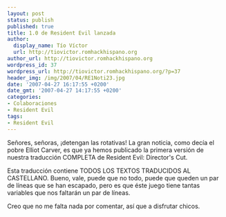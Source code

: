 ```yaml
---
layout: post
status: publish
published: true
title: 1.0 de Resident Evil lanzada
author:
  display_name: Tío Víctor
  url: http://tiovictor.romhackhispano.org
author_url: http://tiovictor.romhackhispano.org
wordpress_id: 37
wordpress_url: http://tiovictor.romhackhispano.org/?p=37
header_img: /img/2007/04/RE1Noti23.jpg
date: '2007-04-27 16:17:55 +0200'
date_gmt: '2007-04-27 14:17:55 +0200'
categories:
- Colaboraciones
- Resident Evil
tags:
- Resident Evil
---
```

Señores, señoras, ¡detengan las rotativas! La gran noticia, como decía el pobre Elliot Carver, es que ya hemos publicado la primera versión de nuestra traducción COMPLETA de Resident Evil: Director's Cut.

Esta traducción contiene TODOS LOS TEXTOS TRADUCIDOS AL CASTELLANO. Bueno, vale, puede que no todo, puede que queden un par de líneas que se han escapado, pero es que éste juego tiene tantas variables que nos faltarán un par de líneas.

Creo que no me falta nada por comentar, así que a disfrutar chicos.